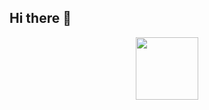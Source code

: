 ## Hi there 👋

<div id="header" align="center">
  <img src="[https://media.giphy.com/media/M9gbBd9nbDrOTu1Mqx/giphy.gif](https://tenor.com/bgcKC.gif)" width="100"/>
</div>

<img src="https://komarev.com/ghpvc/?username=mrassell&style=flat-square&color=blue&abbreviated=true" alt=""/>

